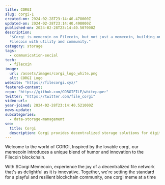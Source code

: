 ```yaml
---
title: CORGI
slug: corgi-1
created-on: 2024-02-28T23:14:40.478000Z
updated-on: 2024-02-28T23:14:40.498000Z
published-on: 2024-02-28T23:14:40.507000Z
description:
  "$Corgi is memecoin on Filecoin, but not just a memecoin, building on
  Filecoin with utility and community."
category: storage
tags:
  - communication-social
tech:
  - filecoin
image:
  url: /assets/images/corgi_logo_white.png
  alt: CORGI Logo
website: "https://filecorgi.xyz/"
featured-content:
repo: "https://github.com/CORGIFILE/whitepaper"
twitter: "https://twitter.com/file_corgi"
video-url:
year-joined: 2024-02-28T23:14:40.521000Z
news-update:
subcategories:
  - data-storage-management
seo:
  title: Corgi
  description: Corgi provides decentralized storage solutions for digital assets.
---
```


Welcome to the world of CORGI, Inspired by the lovable corgi, our memecoin introduces a unique blend of humor and innovation to the Filecoin blockchain.

With $Corgi Memecoin, experience the joy of a decentralized file network that's as delightful as it is innovative. Together, we're setting the standard for a playful and resilient blockchain community, one corgi meme at a time
